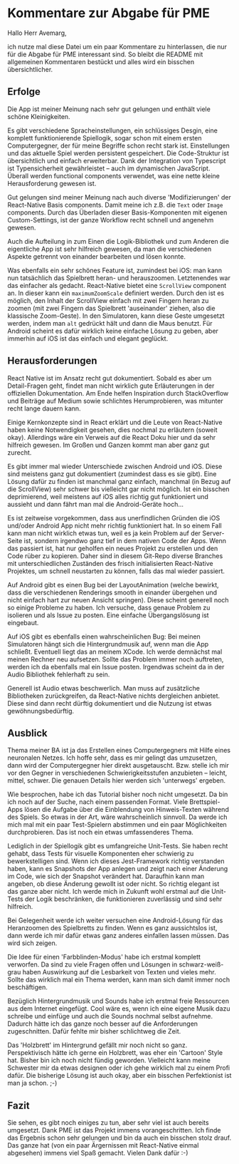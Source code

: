 # Kommentare zur Abgabe für PME

Hallo Herr Avemarg,

ich nutze mal diese Datei um ein paar Kommentare zu hinterlassen, die nur für die Abgabe für PME interessant sind. So bleibt die README mit allgemeinen Kommentaren bestückt und alles wird ein bisschen übersichtlicher.

## Erfolge

Die App ist meiner Meinung nach sehr gut gelungen und enthält viele schöne Kleinigkeiten.

Es gibt verschiedene Spracheinstellungen, ein schlüssiges Desgin, eine komplett funktionierende Spiellogik, sogar schon mit einem ersten Computergegner, der für meine Begriffe schon recht stark ist. Einstellungen und das aktuelle Spiel werden persistent gespeichert. Die Code-Struktur ist übersichtlich und einfach erweiterbar. Dank der Integration von Typescript ist Typensicherheit gewährleistet – auch im dynamischen JavaScript. Überall werden functional components verwendet, was eine nette kleine Herausforderung gewesen ist.

Gut gelungen sind meiner Meinung nach auch diverse 'Modifizierungen' der React-Native Basis components. Damit meine ich z.B. die `Text` oder `Image` components. Durch das Überladen dieser Basis-Komponenten mit eigenen Custom-Settings, ist der ganze Workflow recht schnell und angenehm gewesen.

Auch die Aufteilung in zum Einen die Logik-Bibliothek und zum Anderen die eigentliche App ist sehr hilfreich gewesen, da man die verschiedenen Aspekte getrennt von einander bearbeiten und lösen konnte.

Was ebenfalls ein sehr schönes Feature ist, zumindest bei iOS: man kann nun tatsächlich das Spielbrett heran- und herauszoomen. Letztenendes war das einfacher als gedacht. React-Native bietet eine `ScrollView` component an. In dieser kann ein `maximumZoomScale` definiert werden. Durch den ist es möglich, den Inhalt der ScrollView einfach mit zwei Fingern heran zu zoomen (mit zwei Fingern das Spielbrett 'auseinander' ziehen, also die klassische Zoom-Geste). In den Simulatoren, kann diese Geste umgesetzt werden, indem man `alt` gedrückt hält und dann die Maus benutzt. Für Android scheint es dafür wirklich keine einfache Lösung zu geben, aber immerhin auf iOS ist das einfach und elegant geglückt.

## Herausforderungen

React Native ist im Ansatz recht gut dokumentiert. Sobald es aber um Detail-Fragen geht, findet man nicht wirklich gute Erläuterungen in der offiziellen Dokumentation. Am Ende helfen Inspiration durch StackOverflow und Beiträge auf Medium sowie schlichtes Herumprobieren, was mitunter recht lange dauern kann.

Einige Kernkonzepte sind in React erklärt und die Leute von React-Native haben keine Notwendigkeit gesehen, dies nochmal zu erläutern (soweit okay). Allerdings wäre ein Verweis auf die React Doku hier und da sehr hilfreich gewesen. Im Großen und Ganzen kommt man aber ganz gut zurecht.

Es gibt immer mal wieder Unterschiede zwischen Android und iOS. Diese sind meistens ganz gut dokumentiert (zumindest dass es sie gibt). Eine Lösung dafür zu finden ist manchmal ganz einfach, manchmal (in Bezug auf die ScrollView) sehr schwer bis vielleicht gar nicht möglich. Ist ein bisschen deprimierend, weil meistens auf iOS alles richtig gut funktioniert und aussieht und dann fährt man mal die Android-Geräte hoch...

Es ist zeitweise vorgekommen, dass aus unerfindlichen Gründen die iOS und/oder Android App nicht mehr richtig funktioniert hat. In so einem Fall kann man nicht wirklich etwas tun, weil es ja kein Problem auf der Server-Seite ist, sondern irgendwo ganz tief in dem nativen Code der Apps. Wenn das passiert ist, hat nur geholfen ein neues Projekt zu erstellen und den Code rüber zu kopieren. Daher sind in diesem Git-Repo diverse Branches mit unterschiedlichen Zuständen des frisch initialisierten React-Native Projektes, um schnell neustarten zu können, falls das mal wieder passiert.

Auf Android gibt es einen Bug bei der LayoutAnimation (welche bewirkt, dass die verschiedenen Renderings smooth in einander übergehen und nicht einfach hart zur neuen Ansicht springen). Diese scheint generell noch so einige Probleme zu haben. Ich versuche, dass genaue Problem zu isolieren und als Issue zu posten. Eine einfache Übergangslösung ist eingebaut.

Auf iOS gibt es ebenfalls einen wahrscheinlichen Bug: Bei meinen Simulatoren hängt sich die Hintergrundmusik auf, wenn man die App schließt. Eventuell liegt das an meinem XCode. Ich werde demnächst mal meinen Rechner neu aufsetzen. Sollte das Problem immer noch auftreten, werden ich da ebenfalls mal ein Issue posten. Irgendwas scheint da in der Audio Bibliothek fehlerhaft zu sein.

Generell ist Audio etwas beschwerlich. Man muss auf zusätzliche Bibliotheken zurückgreifen, da React-Native nichts dergleichen anbietet. Diese sind dann recht dürftig dokumentiert und die Nutzung ist etwas gewöhnungsbedürftig.

## Ausblick

Thema meiner BA ist ja das Erstellen eines Computergegners mit Hilfe eines neuronalen Netzes. Ich hoffe sehr, dass es mir gelingt das umzusetzen, dann wird der Computergegner hier direkt ausgetauscht. Bzw. stelle ich mir vor den Gegner in verschiedenen Schwierigkeitsstufen anzubieten – leicht, mittel, schwer. Die genauen Details hier werden sich 'unterwegs' ergeben.

Wie besprochen, habe ich das Tutorial bisher noch nicht umgesetzt. Da bin ich noch auf der Suche, nach einem passenden Format. Viele Brettspiel-Apps lösen die Aufgabe über die Einblendung von Hinweis-Texten während des Spiels. So etwas in der Art, wäre wahrscheinlich sinnvoll. Da werde ich mich mal mit ein paar Test-Spielern abstimmen und ein paar Möglichkeiten durchprobieren. Das ist noch ein etwas umfassenderes Thema.

Lediglich in der Spiellogik gibt es umfangreiche Unit-Tests. Sie haben recht gehabt, dass Tests für visuelle Komponenten eher schwierig zu bewerkstelligen sind. Wenn ich dieses Jest-Framework richtig verstanden haben, kann es Snapshots der App anlegen und zeigt nach einer Änderung im Code, wie sich der Snapshot verändert hat. Daraufhin kann man angeben, ob diese Änderung gewollt ist oder nicht. So richtig elegant ist das ganze aber nicht. Ich werde mich in Zukunft wohl erstmal auf die Unit-Tests der Logik beschränken, die funktionieren zuverlässig und sind sehr hilfreich.

Bei Gelegenheit werde ich weiter versuchen eine Android-Lösung für das Heranzoomen des Spielbretts zu finden. Wenn es ganz aussichtslos ist, dann werde ich mir dafür etwas ganz anderes einfallen lassen müssen. Das wird sich zeigen.

Die Idee für einen 'Farbblinden-Modus' habe ich erstmal komplett verworfen. Da sind zu viele Fragen offen und Lösungen in schwarz-weiß-grau haben Auswirkung auf die Lesbarkeit von Texten und vieles mehr. Sollte das wirklich mal ein Thema werden, kann man sich damit immer noch beschäftigen.

Bezüglich Hintergrundmusik und Sounds habe ich erstmal freie Ressourcen aus dem Internet eingefügt. Cool wäre es, wenn ich eine eigene Musik dazu schreibe und einfüge und auch die Sounds nochmal selbst aufnehme. Dadurch hätte ich das ganze noch besser auf die Anforderungen zugeschnitten. Dafür fehlte mir bisher schlichtweg die Zeit.

Das 'Holzbrett' im Hintergrund gefällt mir noch nicht so ganz. Perspektivisch hätte ich gerne ein Holzbrett, was eher ein 'Cartoon' Style hat. Bisher bin ich noch nicht fündig geworden. Vielleicht kann meine Schwester mir da etwas designen oder ich gehe wirklich mal zu einem Profi dafür. Die bisherige Lösung ist auch okay, aber ein bisschen Perfektionist ist man ja schon. ;-)

## Fazit

Sie sehen, es gibt noch einiges zu tun, aber sehr viel ist auch bereits umgesetzt. Dank PME ist das Projekt immens vorangeschritten. Ich finde das Ergebnis schon sehr gelungen und bin da auch ein bisschen stolz drauf. Das ganze hat (von ein paar Ärgernissen mit React-Native einmal abgesehen) immens viel Spaß gemacht. Vielen Dank dafür :-)